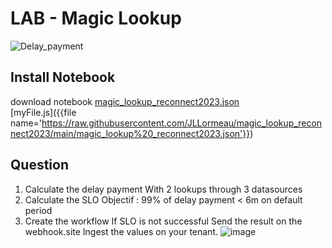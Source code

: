 # LAB - Magic Lookup
![Delay_payment](https://github.com/JLLormeau/reconnect2023/blob/main/delay_payment.png?raw=true)

## Install Notebook

download notebook [magic_lookup_reconnect2023.json](https://raw.githubusercontent.com/JLLormeau/magic_lookup_reconnect2023/main/magic_lookup%20_reconnect2023.json)  
[myFile.js]({{file name='https://raw.githubusercontent.com/JLLormeau/magic_lookup_reconnect2023/main/magic_lookup%20_reconnect2023.json'}})  


## Question
1) Calculate the delay payment
With 2 lookups through 3 datasources 
2) Calculate the SLO 
Objectif : 99% of delay payment < 6m on default period
3) Create the workflow
If SLO is not successful
Send the result on the webhook.site
Ingest the values on your tenant.
![image](https://github.com/JLLormeau/magic_lookup_reconnect2023/assets/40337213/97715d42-c287-4cf5-9360-b20a9a14cdd9)
